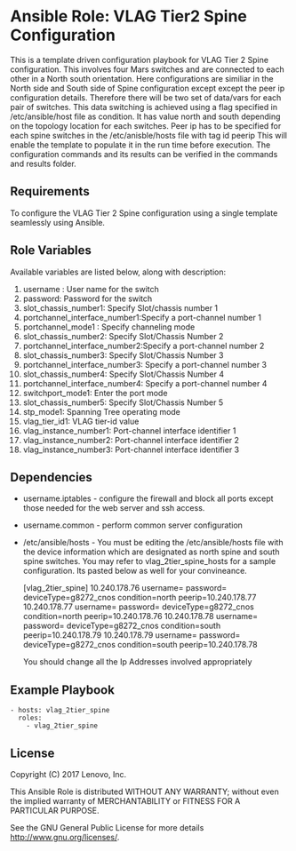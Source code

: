 # Ansible Role: VLAG Tier2 Spine Configuration

This is a template driven configuration playbook for VLAG Tier 2 Spine configuration.
This involves four Mars switches and are connected to each other in a North south orientation.
Here configurations are similiar in the North side and South side of Spine configuration except
except the peer ip configuration details. Therefore there will be two set of data/vars for each pair
of switches. This data switching is achieved using a flag specified in /etc/ansible/host file as
condition. It has value north and south depending on the topology location for each switches.
Peer ip has to be specified for each spine switches in the /etc/anisble/hosts file with tag id peerip
This will enable the template to populate it in the run time before execution.
The configuration commands and its results can be verified in the commands and results folder.

## Requirements

To configure the VLAG Tier 2 Spine configuration using a single template seamlessly using Ansible.

## Role Variables
Available variables are listed below, along with description:


1. username : User name for the switch
2. password: Password for the switch
3. slot_chassis_number1: Specify Slot/chassis number 1
4. portchannel_interface_number1:Specify a port-channel number 1
5. portchannel_mode1 : Specify channeling mode
6. slot_chassis_number2: Specify Slot/Chassis Number 2
7. portchannel_interface_number2:Specify a port-channel number 2
8. slot_chassis_number3: Specify Slot/Chassis Number 3
9. portchannel_interface_number3: Specify a port-channel number 3
10. slot_chassis_number4: Specify Slot/Chassis Number 4
11. portchannel_interface_number4: Specify a port-channel number 4
12. switchport_mode1: Enter the port mode
13. slot_chassis_number5: Specify Slot/Chassis Number 5
14. stp_mode1: Spanning Tree operating mode
15. vlag_tier_id1: VLAG tier-id value
16. vlag_instance_number1: Port-channel interface identifier 1
17. vlag_instance_number2: Port-channel interface identifier 2
18. vlag_instance_number3: Port-channel interface identifier 3

## Dependencies

- username.iptables - configure the firewall and block all ports except those needed for the web server and ssh access.
- username.common - perform common server configuration
- /etc/ansible/hosts - You must be editing the /etc/ansible/hosts file with the device information which are designated
  as north spine and south spine switches. You may refer to vlag_2tier_spine_hosts for a sample configuration. Its pasted below
  as well for your convineance.

  [vlag_2tier_spine]
  10.240.178.76   username=<username> password=<password> deviceType=g8272_cnos condition=north peerip=10.240.178.77
  10.240.178.77   username=<username> password=<password> deviceType=g8272_cnos condition=north peerip=10.240.178.76
  10.240.178.78   username=<username> password=<password> deviceType=g8272_cnos condition=south peerip=10.240.178.79
  10.240.178.79   username=<username> password=<password> deviceType=g8272_cnos condition=south peerip=10.240.178.78
  
  You should change all the Ip Addresses involved appropriately

## Example Playbook

    - hosts: vlag_2tier_spine
      roles:
        - vlag_2tier_spine
## License

Copyright (C) 2017 Lenovo, Inc.

This Ansible Role is distributed WITHOUT ANY WARRANTY; without even the implied 
warranty of MERCHANTABILITY or FITNESS FOR A PARTICULAR PURPOSE.  

See the GNU General Public License for more details <http://www.gnu.org/licenses/>.
